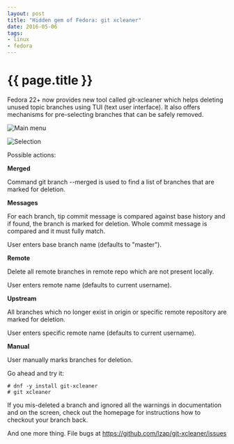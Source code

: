 ```yaml
---
layout: post
title: "Hidden gem of Fedora: git xcleaner"
date: 2016-05-06
tags:
- linux
- fedora
---
```

{{ page.title }}
================

Fedora 22+ now provides new tool called git-xcleaner which helps deleting
unused topic branches using TUI (text user interface). It also offers
mechanisms for pre-selecting branches that can be safely removed.

![Main menu](https://raw.githubusercontent.com/lzap/git-xcleaner/master/screenshots/01_main_menu.png)

![Selection](https://raw.githubusercontent.com/lzap/git-xcleaner/master/screenshots/02_select.png)

Possible actions:

**Merged**

Command git branch --merged is used to find a list of branches that are marked
for deletion.

**Messages**

For each branch, tip commit message is compared against base history and if
found, the branch is marked for deletion. Whole commit message is compared and
it must fully match.

User enters base branch name (defaults to "master").

**Remote**

Delete all remote branches in remote repo which are not present locally.

User enters remote name (defaults to current username).

**Upstream**

All branches which no longer exist in origin or specific remote repository are
marked for deletion.

User enters specific remote name (defaults to current username).

**Manual**

User manually marks branches for deletion.

Go ahead and try it:

    # dnf -y install git-xcleaner
    # git xcleaner

If you mis-deleted a branch and ignored all the warnings in documentation and
on the screen, check out the homepage for instructions how to checkout your
branch back.

And one more thing. File bugs at https://github.com/lzap/git-xcleaner/issues
